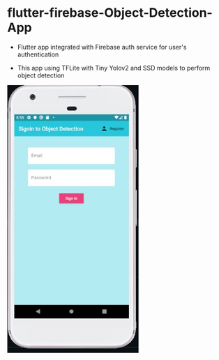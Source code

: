 # flutter-firebase-Object-Detection-App

- Flutter app integrated with Firebase auth service for user's authentication

- This app using TFLite with Tiny Yolov2 and SSD models to perform object detection

<img src ="images/signin.JPG">
